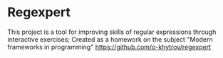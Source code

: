 # Regexpert

This project is a tool for improving skills of regular expressions through interactive exercises; Created as a homework on the subject "Modern frameworks in programming" https://github.com/o-khytrov/regexpert
